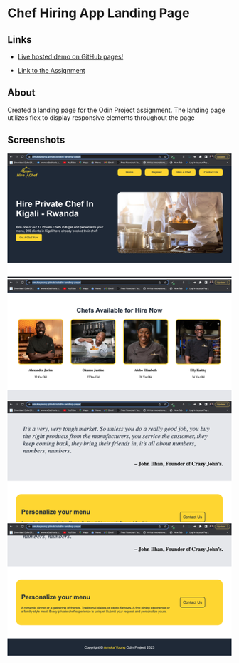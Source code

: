 # Chef Hiring App Landing Page
## Links
- [Live hosted demo on GitHub pages!](https://amukayoung.github.io/odin-landing-page/)

- [Link to the Assignment](https://www.theodinproject.com/paths/foundations/courses/foundations/lessons/landing-page)

## About
Created a landing page for the Odin Project assignment. The landing page utilizes flex to display responsive elements throughout the page

## Screenshots

![](./images/Screen1.png)
![](./images/Screen2.png)
![](./images/Screen3.png)
![](./images/Screen4.png)
